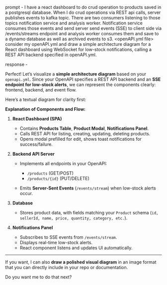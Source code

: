 prompt - I have a react dashboard to do crud operation to products saved in a postgresql database. When I do crud operations via REST api calls, server publishes events to kafka topic. There are two consumers listening to those topics notification service and analysis worker. Notification service consumes those events and send server send events (SSE) to client side via /events/streams endpoint and analysis worker consumes them and save to a dynamo database as well as archived events to s3. <openAPI.yml file> consider my openAPI.yml and draw a simple architecture diagram for a React dashboard using WebSocket for low-stock notifications, calling a REST API backend specified in openAPI.yml.

response - 

Perfect! Let’s visualize a **simple architecture diagram** based on your `openapi.yml`. Since your OpenAPI specifies a REST API backend and an **SSE endpoint for low-stock alerts**, we can represent the components clearly: frontend, backend, and event flow.

Here’s a textual diagram for clarity first:


**Explanation of Components and Flow:**

1. **React Dashboard (SPA)**

   * Contains **Products Table**, **Product Modal**, **Notifications Panel**.
   * Calls REST API for listing, creating, updating, deleting products.
   * Opens modal prefilled for edit, shows toast notifications for success/failure.

2. **Backend API Server**

   * Implements all endpoints in your OpenAPI:

     * `/products` (GET/POST)
     * `/products/{id}` (PUT/DELETE)
   * Emits **Server-Sent Events** (`/events/stream`) when low-stock alerts occur.

3. **Database**

   * Stores product data, with fields matching your `Product` schema (`id, sellerId, name, price, quantity, category, etc.`).

4. **Notifications Panel**

   * Subscribes to SSE events from `/events/stream`.
   * Displays real-time low-stock alerts.
   * React component listens and updates UI automatically.

---

If you want, I can also **draw a polished visual diagram** in an image format that you can directly include in your repo or documentation.

Do you want me to do that next?
